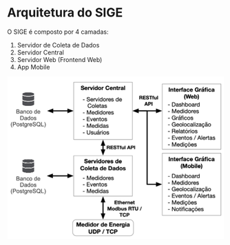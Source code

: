 # Arquitetura do SIGE

O SIGE é composto por 4 camadas:
1. Servidor de Coleta de Dados
2. Servidor Central
3. Servidor Web (Frontend Web)
4. App Mobile
   
![Arquitetura](../assets/images/arquitetura_sige.png)